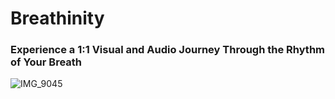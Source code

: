 # Breathinity
### Experience a 1:1 Visual and Audio Journey Through the Rhythm of Your Breath

![IMG_9045](https://github.com/user-attachments/assets/11490c88-3b3d-44b8-937f-bac771cef09d)

